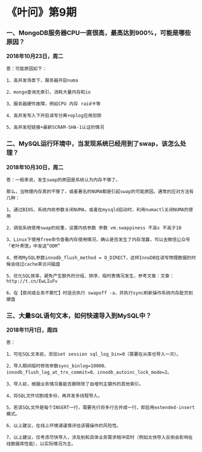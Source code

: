 # 《叶问》第9期

### 一、**MongoDB服务器CPU一直很高，最高达到900%，可能是哪些原因？**

**2018年10月23日，周二**

```
答：可能原因如下：

1、高并发场景下，服务器开启numa

2、mongo查询无索引，消耗大量内存和io

3、服务器硬件故障，例如CPU 内存 raid卡等

4、高并发写入下开启读写分离+oplog应用加锁 

5、高并发短链接+最新SCRAM-SHA-1认证的情况
```



### 二、**MySQL运行环境中，当发现系统已经用到了swap，该怎么处理？**

**2018年10月30日，周二**

```
答：一般来说，发生swap的原因是系统认为内存不够了。

那么，当物理内存真的不够了，或者著名的NUMA都是引起swap的可能原因。通常的应对方法有几种：

1、通过BIOS、系统内核参数关闭NUMA，或者在mysqld启动时，利用numactl关闭NUMA的使用

2、调低系统使用swap的权重，设置内核参数 参数 vm.swappiness 不高s 不高于10

3、Linux下使用free命令查看内存使用情况，确认是否发生了内存泄露，可以去微信公众号「老叶茶馆」中发送“OOM”

4、修改MySQL参数innodb_flush_method = O_DIRECT，这样InnoDB在读写物理数据的时候会绕过cache来访问磁盘

5、优化SQL效率，避免产生额外的分组、排序、临时表情况发生，参考文章：文章：http://t.cn/EwLIuFv

6、在【夜间或业务不繁忙】时适合执行 swapoff -a，并执行sync刷新操作系统内存脏页到硬盘
```



### 三、**大量SQL语句文本，如何快速导入到MySQL中？**

**2018年11月1日，周四**

```
答：

1、可在SQL文本前，添加set session sql_log_bin=0（需要在从库也导入一次）。

2、导入期间临时修改参数sync_binlog=10000、innodb_flush_log_at_trx_commit=0、innodb_autoinc_lock_mode=2。

3、导入前，根据业务情况看能否删除除了自增列主键外的其他索引。

4、将SQL文件切割成多份，再并发多线程导入。

5、若该SQL文件是每个INSERT一行，需要先行将多行合并成一行，即启用extended-insert模式。

6、以上建议，在线上环境请谨慎评估该骚操作的风险性。

7、以上建议，仅考虑尽快导入，涉及到和具体业务需求相冲突时（例如太快导入反倒会影响在线数据库性能），以实际情况为主。
```

